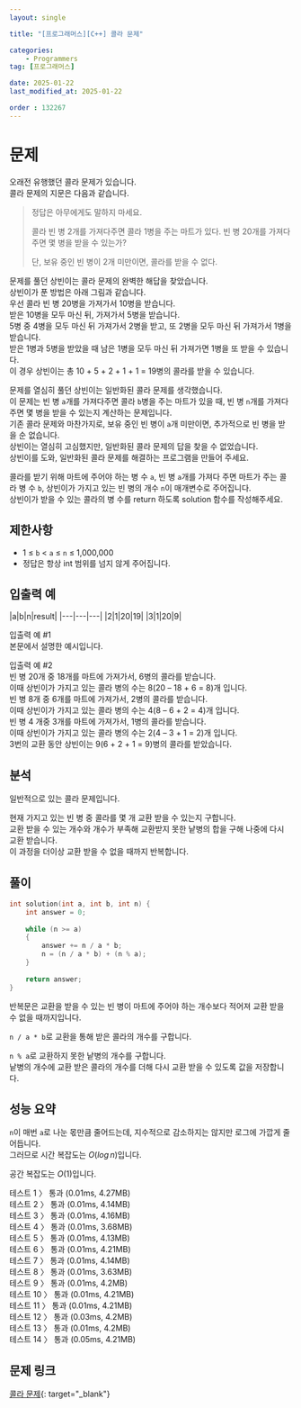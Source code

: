 ```yaml
---
layout: single

title: "[프로그래머스][C++] 콜라 문제"

categories:
    - Programmers
tag: [프로그래머스]

date: 2025-01-22
last_modified_at: 2025-01-22

order : 132267
---
```


# 문제

오래전 유행했던 콜라 문제가 있습니다.  
콜라 문제의 지문은 다음과 같습니다.

> 정답은 아무에게도 말하지 마세요.
> 
> 콜라 빈 병 2개를 가져다주면 콜라 1병을 주는 마트가 있다. 빈 병 20개를 가져다주면 몇 병을 받을 수 있는가?
> 
> 단, 보유 중인 빈 병이 2개 미만이면, 콜라를 받을 수 없다.

문제를 풀던 상빈이는 콜라 문제의 완벽한 해답을 찾았습니다.  
상빈이가 푼 방법은 아래 그림과 같습니다.  
우선 콜라 빈 병 20병을 가져가서 10병을 받습니다.  
받은 10병을 모두 마신 뒤, 가져가서 5병을 받습니다.  
5병 중 4병을 모두 마신 뒤 가져가서 2병을 받고, 또 2병을 모두 마신 뒤 가져가서 1병을 받습니다.  
받은 1병과 5병을 받았을 때 남은 1병을 모두 마신 뒤 가져가면 1병을 또 받을 수 있습니다.  
이 경우 상빈이는 총 10 + 5 + 2 + 1 + 1 = 19병의 콜라를 받을 수 있습니다.

문제를 열심히 풀던 상빈이는 일반화된 콜라 문제를 생각했습니다.  
이 문제는 빈 병 `a`개를 가져다주면 콜라 `b`병을 주는 마트가 있을 때, 빈 병 `n`개를 가져다주면 몇 병을 받을 수 있는지 계산하는 문제입니다.  
기존 콜라 문제와 마찬가지로, 보유 중인 빈 병이 `a`개 미만이면, 추가적으로 빈 병을 받을 순 없습니다.  
상빈이는 열심히 고심했지만, 일반화된 콜라 문제의 답을 찾을 수 없었습니다.  
상빈이를 도와, 일반화된 콜라 문제를 해결하는 프로그램을 만들어 주세요.

콜라를 받기 위해 마트에 주어야 하는 병 수 `a`, 빈 병 `a`개를 가져다 주면 마트가 주는 콜라 병 수 `b`, 상빈이가 가지고 있는 빈 병의 개수 `n`이 매개변수로 주어집니다.  
상빈이가 받을 수 있는 콜라의 병 수를 return 하도록 solution 함수를 작성해주세요.

## 제한사항

+ 1 ≤ `b` < `a` ≤ `n` ≤ 1,000,000
+ 정답은 항상 int 범위를 넘지 않게 주어집니다.

## 입출력 예

|a|b|n|result|
|---|---|---|
|2|1|20|19|
|3|1|20|9|

입출력 예 #1  
본문에서 설명한 예시입니다.

입출력 예 #2  
빈 병 20개 중 18개를 마트에 가져가서, 6병의 콜라를 받습니다.  
이때 상빈이가 가지고 있는 콜라 병의 수는 8(20 – 18 + 6 = 8)개 입니다.  
빈 병 8개 중 6개를 마트에 가져가서, 2병의 콜라를 받습니다.  
이때 상빈이가 가지고 있는 콜라 병의 수는 4(8 – 6 + 2 = 4)개 입니다.  
빈 병 4 개중 3개를 마트에 가져가서, 1병의 콜라를 받습니다.  
이때 상빈이가 가지고 있는 콜라 병의 수는 2(4 – 3 + 1 = 2)개 입니다.  
3번의 교환 동안 상빈이는 9(6 + 2 + 1 = 9)병의 콜라를 받았습니다.

## 분석

일반적으로 있는 콜라 문제입니다.

현재 가지고 있는 빈 병 중 콜라를 몇 개 교환 받을 수 있는지 구합니다.  
교환 받을 수 있는 개수와 개수가 부족해 교환받지 못한 낱병의 합을 구해 나중에 다시 교환 받습니다.  
이 과정을 더이상 교환 받을 수 없을 때까지 반복합니다.

## 풀이

```cpp
int solution(int a, int b, int n) {
    int answer = 0;
    
    while (n >= a)
    {
        answer += n / a * b;
        n = (n / a * b) + (n % a);
    }
    
    return answer;
}
```

반복문은 교환을 받을 수 있는 빈 병이 마트에 주어야 하는 개수보다 적어져 교환 받을 수 없을 때까지입니다.

``n / a * b``로 교환을 통해 받은 콜라의 개수를 구합니다.

``n % a``로 교환하지 못한 낱병의 개수를 구합니다.  
낱병의 개수에 교환 받은 콜라의 개수를 더해 다시 교환 받을 수 있도록 값을 저장합니다.

## 성능 요약

`n`이 매번 `a`로 나눈 몫만큼 줄어드는데, 지수적으로 감소하지는 않지만 로그에 가깝게 줄어듭니다.  
그러므로 시간 복잡도는 $O(log \, n)$입니다.

공간 복잡도는 $O(1)$입니다.

테스트 1 〉 통과 (0.01ms, 4.27MB)  
테스트 2 〉 통과 (0.01ms, 4.14MB)  
테스트 3 〉 통과 (0.01ms, 4.16MB)  
테스트 4 〉 통과 (0.01ms, 3.68MB)  
테스트 5 〉 통과 (0.01ms, 4.13MB)  
테스트 6 〉 통과 (0.01ms, 4.21MB)  
테스트 7 〉 통과 (0.01ms, 4.14MB)  
테스트 8 〉 통과 (0.01ms, 3.63MB)  
테스트 9 〉 통과 (0.01ms, 4.2MB)  
테스트 10 〉 통과 (0.01ms, 4.21MB)  
테스트 11 〉 통과 (0.01ms, 4.21MB)  
테스트 12 〉 통과 (0.03ms, 4.2MB)  
테스트 13 〉 통과 (0.01ms, 4.2MB)  
테스트 14 〉 통과 (0.05ms, 4.21MB)  

## 문제 링크

[콜라 문제](https://school.programmers.co.kr/learn/courses/30/lessons/132267){: target="_blank"}